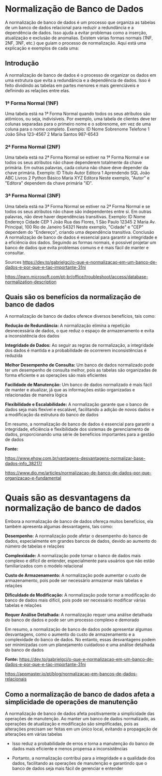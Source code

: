 # Normalização de Banco de Dados

A normalização de banco de dados é um processo que organiza as tabelas de um banco de dados relacional para reduzir a redundância e a dependência de dados. Isso ajuda a evitar problemas como a inserção, atualização e exclusão de anomalias. Existem várias formas normais (1NF, 2NF, 3NF, etc.) que guiam o processo de normalização. Aqui está uma explicação e exemplos de cada uma:

## Introdução

A normalização de banco de dados é o processo de organizar os dados em uma estrutura que evita a redundância e a dependência de dados. Isso é feito dividindo as tabelas em partes menores e mais gerenciáveis e definindo as relações entre elas.

### 1ª Forma Normal (1NF)
Uma tabela está na 1ª Forma Normal quando todos os seus atributos são atômicos, ou seja, indivisíveis. Por exemplo, uma tabela de clientes deve ter colunas separadas para o primeiro nome e o sobrenome, em vez de uma coluna para o nome completo.
Exemplo:
ID	Nome	Sobrenome	Telefone
1	João	Silva	123-4567
2	Maria	Santos	987-6543
### 2ª Forma Normal (2NF)
Uma tabela está na 2ª Forma Normal se estiver na 1ª Forma Normal e se todos os seus atributos não chave dependerem totalmente da chave primária. Em outras palavras, cada coluna não chave deve depender da chave primária.
Exemplo:
ID	Título	Autor	Editora
1	Aprendendo SQL	João	ABC Livros
2	Python Básico	Maria	XYZ Editora
Neste exemplo, "Autor" e "Editora" dependem da chave primária "ID".
### 3ª Forma Normal (3NF)
Uma tabela está na 3ª Forma Normal se estiver na 2ª Forma Normal e se todos os seus atributos não chave são independentes entre si. Em outras palavras, não deve haver dependências transitivas.
Exemplo:
ID	Nome	Endereço	Cidade	CEP
1	João	Rua das Flores, 1	São Paulo	12345
2	Maria	Av. Principal, 100	Rio de Janeiro	54321
Neste exemplo, "Cidade" e "CEP" dependem do "Endereço", criando uma dependência transitiva.
Conclusão
A normalização de banco de dados é essencial para garantir a integridade e a eficiência dos dados. Seguindo as formas normais, é possível projetar um banco de dados que evita problemas comuns e é mais fácil de manter e consultar.


Sources
https://dev.to/gabrielgcj/o-que-e-normalizacao-em-um-banco-de-dados-e-por-que-e-tao-importante-31ni 

https://learn.microsoft.com/pt-br/office/troubleshoot/access/database-normalization-description 

## Quais são os benefícios da normalização de banco de dados

A normalização de banco de dados oferece diversos benefícios, tais como:

**Redução de Redundância:** A normalização elimina a repetição desnecessária de dados, o que reduz o espaço de armazenamento e evita a inconsistência dos dados

**Integridade de Dados:** Ao seguir as regras de normalização, a integridade dos dados é mantida e a probabilidade de ocorrerem inconsistências é reduzida

**Melhor Desempenho de Consulta:** Um banco de dados normalizado pode ter um desempenho de consulta melhor, pois as tabelas são organizadas de forma eficiente e as operações são mais eficientes

**Facilidade de Manutenção:** Um banco de dados normalizado é mais fácil de manter e atualizar, já que as informações estão organizadas e relacionadas de maneira lógica


**Flexibilidade e Escalabilidade:** A normalização garante que o banco de dados seja mais flexível e escalável, facilitando a adição de novos dados e a modificação da estrutura do banco de dados


Em resumo, a normalização de banco de dados é essencial para garantir a integridade, eficiência e flexibilidade dos sistemas de gerenciamento de dados, proporcionando uma série de benefícios importantes para a gestão de dados

**Fonte:**

https://www.ehow.com.br/vantagens-desvantagens-normalizar-base-dados-info_38217/ 

https://www.dio.me/articles/normalizacao-de-banco-de-dados-por-que-organizacao-e-fundamental 


# Quais são as desvantagens da normalização de banco de dados

Embora a normalização de banco de dados ofereça muitos benefícios, ela também apresenta algumas desvantagens, tais como:

**Desempenho:** A normalização pode afetar o desempenho do banco de dados, especialmente em grandes bancos de dados, devido ao aumento do número de tabelas e relações




**Complexidade:** A normalização pode tornar o banco de dados mais complexo e difícil de entender, especialmente para usuários que não estão familiarizados com o modelo relacional



**Custo de Armazenamento:** A normalização pode aumentar o custo de armazenamento, pois pode ser necessário armazenar mais tabelas e relações



**Dificuldade de Modificação:** A normalização pode tornar a modificação do banco de dados mais difícil, pois pode ser necessário modificar várias tabelas e relações


**Requer Análise Detalhada:** A normalização requer uma análise detalhada do banco de dados e pode ser um processo complexo e demorado


Em resumo, a normalização de banco de dados pode apresentar algumas desvantagens, como o aumento do custo de armazenamento e a complexidade do banco de dados. No entanto, essas desvantagens podem ser minimizadas com um planejamento cuidadoso e uma análise detalhada do banco de dados

**Fonte:**
https://dev.to/gabrielgcj/o-que-e-normalizacao-em-um-banco-de-dados-e-por-que-e-tao-importante-31ni 

https://appmaster.io/pt/blog/normalizacao-em-bancos-de-dados-relacionais 

## Como a normalização de banco de dados afeta a simplicidade de operações de manutenção

A normalização de banco de dados afeta positivamente a simplicidade das operações de manutenção. Ao manter um banco de dados normalizado, as operações de atualização e modificação são simplificadas, pois as alterações precisam ser feitas em um único local, evitando a propagação de alterações em várias tabelas


* Isso reduz a probabilidade de erros e torna a manutenção do banco de dados mais eficiente e menos propensa a inconsistências

* Portanto, a normalização contribui para a integridade e a qualidade dos dados, facilitando as operações de manutenção e garantindo que o banco de dados seja mais fácil de gerenciar e entender

